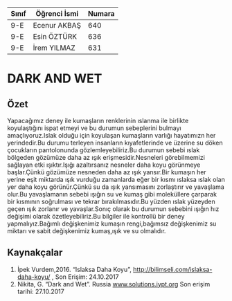 



Sınıf | Öğrenci İsmi  | Numara
-------|----------------|--------
9-E    | Ecenur AKBAŞ | 640
9-E    | Esin ÖZTÜRK | 636
9-E    | İrem YILMAZ  | 631
#  DARK AND WET
## Özet
Yapacağımız deney ile kumaşların renklerinin ıslanma ile birlikte koyulaştığını ispat etmeyi ve bu durumun sebeplerini bulmayı amaçlıyoruz.Islak olduğu için koyulaşan kumaşların varlığı hayatımızn her yerindedir.Bu durumu terleyen insanların kıyafetlerinde ve üzerine su döken çocukların pantolonunda gözlemleyebiliriz.Bu durumun sebebi ıslak  bölgeden gözümüze daha az ışık erişmesidir.Nesneleri görebilmemizi sağlayan etki ışıktır.Işığı azaltırsanız nesneler daha koyu görünmeye başlar.Çünkü gözümüze nesneden daha az ışık yansır.Bir kumaşın her yerine eşit miktarda ışık vurduğu zamanlarda eğer bir kısmı ıslaksa ıslak olan yer daha koyu görünür.Çünkü su da ışık yansımasını zorlaştırır ve yavaşlama olur.Bu yavaşlamanın sebebi ışığın su ve kumaş gibi moleküllere çarparak bir kısmının soğrulması ve tekrar bırakılmasıdır.Bu yüzden ıslak yüzeyden geçen ışık zorlanır ve yavaşlar.Sonıç olarak bu durumun sebebini ışığın hız değişimi olarak özetleyebiliriz.Bu bilgiler ile kontrollü
bir deney yapmalıyız.Bağımlı değişkenimiz kumaşın rengi,bağımsız değişkenimiz su miktarı ve sabit değişkenimiz kumaş,ışık ve
su olmalıdır.




## Kaynakçalar  

 1. İpek Vurdem,2016. “Islaksa Daha Koyu”, http://bilimseli.com/islaksa-daha-koyu/ , Son Erişim: 24.10.2017
 2. Nikita, G. “Dark and Wet”. Russia 
www.solutions.iypt.org 
Son erişim tarihi: 27.10.2017  


